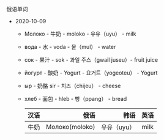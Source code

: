 俄语单词

 - 2020-10-09

   - Молоко - 牛奶 - moloko  -  우유（uyu） - milk
   - вода - 水 - voda  - 물（mul） - water
   - сок - 果汁 - sok  - 과일 주스（gwail juseu）- fruit juice
   - йогурт - 酸奶 - Yogurt - 요거트（yogeoteu） - Yogurt
   - ыр - 奶酪 sir - 치즈（chijeu） - cheese
   - хлеб - 面包 - hleb - 빵（ppang） - bread
       
        |汉语|俄语|韩语|英语|
        |---|---:|---:|:---:|
        |牛奶|Молоко(moloko)|우유（uyu）|milk|